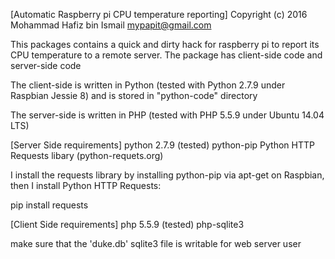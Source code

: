 [Automatic Raspberry pi CPU temperature reporting]
Copyright (c) 2016 Mohammad Hafiz bin Ismail <mypapit@gmail.com>

This packages contains a quick and dirty hack for raspberry pi to report its CPU temperature to a remote server.
The package has client-side code and server-side code

The client-side is written in Python (tested with  Python 2.7.9 under Raspbian Jessie 8)
and is stored in "python-code" directory

The server-side is written in PHP (tested with  PHP 5.5.9 under Ubuntu 14.04 LTS)


[Server Side requirements]
python 2.7.9 (tested)
python-pip
Python HTTP Requests libary (python-requets.org)


I install the requests library by installing python-pip via apt-get on Raspbian,
then I install Python HTTP Requests:

pip install requests


[Client Side requirements]
php 5.5.9 (tested)
php-sqlite3


make sure that the 'duke.db' sqlite3 file is writable for web server user

